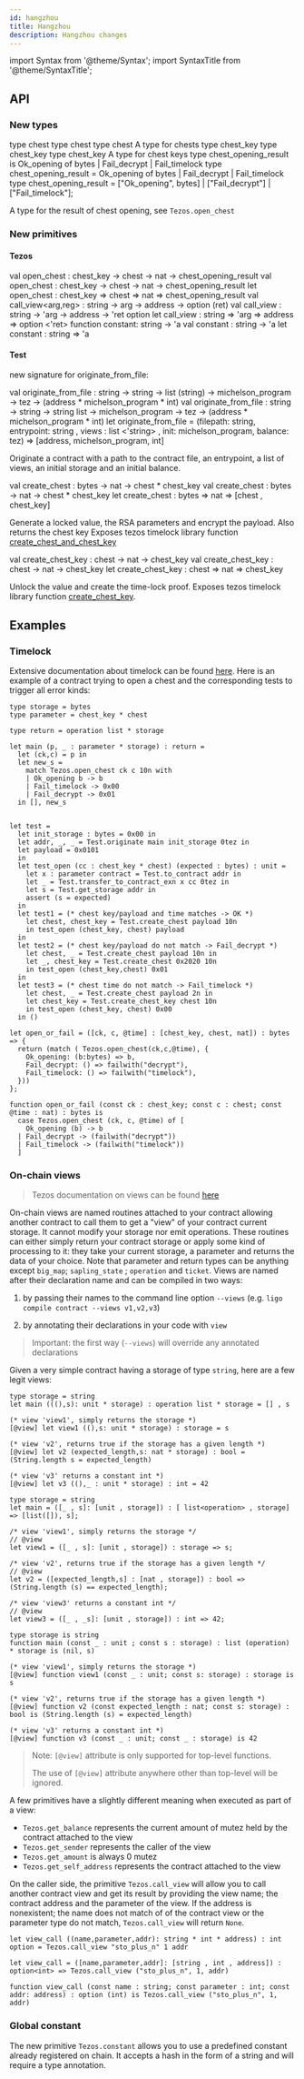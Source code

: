 ```yaml
---
id: hangzhou
title: Hangzhou
description: Hangzhou changes
---
```


import Syntax from '@theme/Syntax';
import SyntaxTitle from '@theme/SyntaxTitle';


## API

### New types

<SyntaxTitle syntax="pascaligo">
type chest
</SyntaxTitle>
<SyntaxTitle syntax="cameligo">
type chest
</SyntaxTitle>

<SyntaxTitle syntax="jsligo">
type chest
</SyntaxTitle>
A type for chests

<SyntaxTitle syntax="pascaligo">
type chest_key
</SyntaxTitle>
<SyntaxTitle syntax="cameligo">
type chest_key
</SyntaxTitle>

<SyntaxTitle syntax="jsligo">
type chest_key
</SyntaxTitle>
A type for chest keys

<SyntaxTitle syntax="pascaligo">
type chest_opening_result is
    Ok_opening of bytes
  | Fail_decrypt
  | Fail_timelock
</SyntaxTitle>
<SyntaxTitle syntax="cameligo">
type chest_opening_result =
    Ok_opening of bytes
  | Fail_decrypt
  | Fail_timelock
</SyntaxTitle>

<SyntaxTitle syntax="jsligo">
type chest_opening_result =
   ["Ok_opening", bytes]
 | ["Fail_decrypt"]
 | ["Fail_timelock"];
</SyntaxTitle>

A type for the result of chest opening, see `Tezos.open_chest`

### New primitives

#### Tezos

<SyntaxTitle syntax="pascaligo">
val open_chest : chest_key -> chest -> nat -> chest_opening_result
</SyntaxTitle>
<SyntaxTitle syntax="cameligo">
val open_chest : chest_key -> chest -> nat -> chest_opening_result
</SyntaxTitle>

<SyntaxTitle syntax="jsligo">
let open_chest : chest_key => chest => nat => chest_opening_result
</SyntaxTitle>

<SyntaxTitle syntax="pascaligo">
val call_view&lt;arg,reg&gt; : string -> arg -> address -> option (ret)
</SyntaxTitle>
<SyntaxTitle syntax="cameligo">
val call_view : string -> 'arg -> address -> 'ret option
</SyntaxTitle>

<SyntaxTitle syntax="jsligo">
let call_view : string => 'arg => address => option &lt;&apos;ret&gt;
</SyntaxTitle>


<SyntaxTitle syntax="pascaligo">
function constant: string -> 'a
</SyntaxTitle>
<SyntaxTitle syntax="cameligo">
val constant : string -> 'a
</SyntaxTitle>

<SyntaxTitle syntax="jsligo">
let constant : string => 'a
</SyntaxTitle>

#### Test

new signature for originate_from_file:

<SyntaxTitle syntax="pascaligo">
val originate_from_file : string -> string -> list (string) -> michelson_program -> tez -> (address * michelson_program * int)
</SyntaxTitle>
<SyntaxTitle syntax="cameligo">
val originate_from_file : string -> string -> string list -> michelson_program -> tez -> (address * michelson_program * int)
</SyntaxTitle>

<SyntaxTitle syntax="jsligo">
let originate_from_file = (filepath: string, entrypoint: string , views : list &lt;&apos;string&gt; , init: michelson_program, balance: tez) => [address, michelson_program, int]
</SyntaxTitle>

Originate a contract with a path to the contract file, an entrypoint, a list of views, an initial storage and an initial balance.

<SyntaxTitle syntax="pascaligo">
val create_chest : bytes -> nat -> chest * chest_key
</SyntaxTitle>
<SyntaxTitle syntax="cameligo">
val create_chest : bytes -> nat -> chest * chest_key
</SyntaxTitle>

<SyntaxTitle syntax="jsligo">
let create_chest : bytes => nat => [chest , chest_key]
</SyntaxTitle>

Generate a locked value, the RSA parameters and encrypt the payload. Also returns the chest key
Exposes tezos timelock library function [create_chest_and_chest_key](https://gitlab.com/tezos/tezos/-/blob/v11-release/src/lib_crypto/timelock.mli#L197)

<SyntaxTitle syntax="pascaligo">
val create_chest_key : chest -> nat -> chest_key
</SyntaxTitle>
<SyntaxTitle syntax="cameligo">
val create_chest_key : chest -> nat -> chest_key
</SyntaxTitle>

<SyntaxTitle syntax="jsligo">
let create_chest_key : chest => nat => chest_key
</SyntaxTitle>

Unlock the value and create the time-lock proof.
Exposes tezos timelock library function [create_chest_key](https://gitlab.com/tezos/tezos/-/blob/v11-release/src/lib_crypto/timelock.mli#L201).

## Examples

### Timelock

Extensive documentation about timelock can be found [here](https://tezos.gitlab.io/alpha/timelock.html#timelock).
Here is an example of a contract trying to open a chest and the corresponding tests to trigger all error kinds:

<Syntax test-ligo syntax="cameligo">

```cameligo skip
type storage = bytes
type parameter = chest_key * chest

type return = operation list * storage

let main (p, _ : parameter * storage) : return =
  let (ck,c) = p in
  let new_s =
    match Tezos.open_chest ck c 10n with
    | Ok_opening b -> b
    | Fail_timelock -> 0x00
    | Fail_decrypt -> 0x01
  in [], new_s


let test =
  let init_storage : bytes = 0x00 in
  let addr, _, _ = Test.originate main init_storage 0tez in
  let payload = 0x0101
  in
  let test_open (cc : chest_key * chest) (expected : bytes) : unit =
    let x : parameter contract = Test.to_contract addr in
    let _ = Test.transfer_to_contract_exn x cc 0tez in
    let s = Test.get_storage addr in
    assert (s = expected)
  in
  let test1 = (* chest key/payload and time matches -> OK *)
    let chest, chest_key = Test.create_chest payload 10n
    in test_open (chest_key, chest) payload
  in
  let test2 = (* chest key/payload do not match -> Fail_decrypt *)
    let chest, _ = Test.create_chest payload 10n in
    let _, chest_key = Test.create_chest 0x2020 10n
    in test_open (chest_key,chest) 0x01
  in
  let test3 = (* chest time do not match -> Fail_timelock *)
    let chest, _ = Test.create_chest payload 2n in
    let chest_key = Test.create_chest_key chest 10n
    in test_open (chest_key, chest) 0x00
  in ()

```

<!-- TODO TRANSLATE THE CONTRACT ABOVE :) and add test-ligo in the code block arg -->
</Syntax>
<Syntax syntax="jsligo">

```jsligo skip
let open_or_fail = ([ck, c, @time] : [chest_key, chest, nat]) : bytes => {
  return (match ( Tezos.open_chest(ck,c,@time), {
    Ok_opening: (b:bytes) => b,
    Fail_decrypt: () => failwith("decrypt"),
    Fail_timelock: () => failwith("timelock"),
  }))
};
```

</Syntax>

<Syntax syntax="pascaligo">

```pascaligo skip
function open_or_fail (const ck : chest_key; const c : chest; const @time : nat) : bytes is
  case Tezos.open_chest (ck, c, @time) of [
    Ok_opening (b) -> b
  | Fail_decrypt -> (failwith("decrypt"))
  | Fail_timelock -> (failwith("timelock"))
  ]
```

</Syntax>


### On-chain views

> Tezos documentation on views can be found [here](https://tezos.gitlab.io/011/michelson.html#operations-on-views)

On-chain views are named routines attached to your contract allowing
another contract to call them to get a "view" of your contract current
storage. It cannot modify your storage nor emit operations.  These
routines can either simply return your contract storage or apply some
kind of processing to it: they take your current storage, a parameter
and returns the data of your choice. Note that parameter and return
types can be anything except `big_map`; `sapling_state` ; `operation`
and `ticket`.  Views are named after their declaration name and can be
compiled in two ways:

1. by passing their names to the command line option `--views`
   (e.g. `ligo compile contract --views v1,v2,v3`)

2. by annotating their declarations in your code with `view`

> Important: the first way (`--views`) will override any annotated
> declarations

Given a very simple contract having a storage of type `string`, here
are a few legit views:

<Syntax syntax="cameligo">

```cameligo group=views
type storage = string
let main (((),s): unit * storage) : operation list * storage = [] , s

(* view 'view1', simply returns the storage *)
[@view] let view1 ((),s: unit * storage) : storage = s

(* view 'v2', returns true if the storage has a given length *)
[@view] let v2 (expected_length,s: nat * storage) : bool = (String.length s = expected_length)

(* view 'v3' returns a constant int *)
[@view] let v3 ((),_ : unit * storage) : int = 42
```

</Syntax>
<Syntax syntax="jsligo">

```jsligo group=views
type storage = string
let main = ([_ , s]: [unit , storage]) : [ list<operation> , storage] => [list([]), s];

/* view 'view1', simply returns the storage */
// @view
let view1 = ([_ , s]: [unit , storage]) : storage => s;

/* view 'v2', returns true if the storage has a given length */
// @view
let v2 = ([expected_length,s] : [nat , storage]) : bool => (String.length (s) == expected_length);

/* view 'view3' returns a constant int */
// @view
let view3 = ([_ , _s]: [unit , storage]) : int => 42;
```

</Syntax>

<Syntax syntax="pascaligo">

```pascaligo group=views
type storage is string
function main (const _ : unit ; const s : storage) : list (operation) * storage is (nil, s)

(* view 'view1', simply returns the storage *)
[@view] function view1 (const _ : unit; const s: storage) : storage is s

(* view 'v2', returns true if the storage has a given length *)
[@view] function v2 (const expected_length : nat; const s: storage) : bool is (String.length (s) = expected_length)

(* view 'v3' returns a constant int *)
[@view] function v3 (const _ : unit; const _ : storage) is 42
```

</Syntax>

> Note: `[@view]` attribute is only supported for top-level functions.
>
> The use of `[@view]` attribute anywhere other than top-level will be ignored.

A few primitives have a slightly different meaning when executed as part of a view:

- `Tezos.get_balance` represents the current amount of mutez held by the contract attached to the view
- `Tezos.get_sender` represents the caller of the view
- `Tezos.get_amount` is always 0 mutez
- `Tezos.get_self_address` represents the contract attached to the view

On the caller side, the primitive `Tezos.call_view` will allow you to call another contract view and get its result by providing the view name; the contract address and the parameter of the view. If the address is nonexistent; the name does not match of of the contract
view or the parameter type do not match, `Tezos.call_view` will return `None`.

<Syntax syntax="cameligo">

```cameligo group=views
let view_call ((name,parameter,addr): string * int * address) : int option = Tezos.call_view "sto_plus_n" 1 addr
```

</Syntax>
<Syntax syntax="jsligo">

```jsligo group=views
let view_call = ([name,parameter,addr]: [string , int , address]) : option<int> => Tezos.call_view ("sto_plus_n", 1, addr)
```

</Syntax>

<Syntax syntax="pascaligo">

```pascaligo group=views
function view_call (const name : string; const parameter : int; const addr: address) : option (int) is Tezos.call_view ("sto_plus_n", 1, addr)
```

</Syntax>

### Global constant

The new primitive `Tezos.constant` allows you to use a predefined constant already registered on chain.
It accepts a hash in the form of a string and will require a type annotation.
